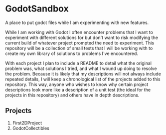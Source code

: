 # GodotSandbox
A place to put godot files while I am experimenting with new features.

While I am working with Godot I often encounter problems that I want to experiment with different solutions for but
don't want to risk modifying the current build of whatever project prompted the need to experiment. This repository
will be a collection of small tests that I will be working with to create my own library of solutions to problems I've
encountered.

With each project I plan to include a README to detail what the original problem was, what solutions I tried, and what
I wound up doing to resolve the problem. Because it is likely that my descriptions will not always include repeated
details, I will keep a chronological list of the projects added to this repository. This way, anyone who wishes to
know why certain project descriptions look more like a description of a unit test (the ideal for the projects in this
repository) and others have in depth descriptions.

## Projects
1. First2DProject
2. GodotCollectibles
